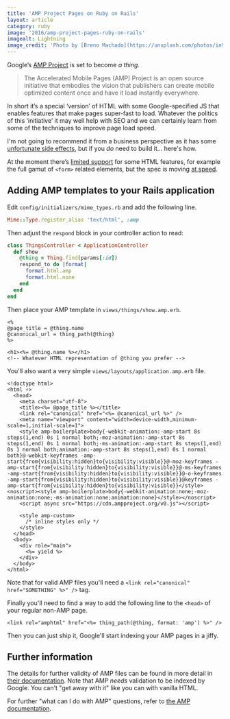 ```yaml
---
title: 'AMP Project Pages on Ruby on Rails'
layout: article
category: ruby
image: '2016/amp-project-pages-ruby-on-rails'
imagealt: Lightning
image_credit: 'Photo by [Breno Machado](https://unsplash.com/photos/in9-n0JwgZ0)'
---
```


Google’s [AMP Project](http://ampproject.com) is set to become _a thing_.

> The Accelerated Mobile Pages (AMP) Project is an open source initiative that embodies the vision that publishers can create mobile optimized content once and have it load instantly everywhere.

In short it’s a special ‘version’ of HTML with some Google-specified JS that enables features that make pages super-fast to load. Whatever the politics of this ‘initiative’ it may well help with SEO and we can certainly learn from some of the techniques to improve page load speed.

I'm not going to recommend it from a business perspective as it has some [unfortunate side effects](https://www.alexkras.com/google-may-be-stealing-your-mobile-traffic/), but if you _do_ need to build it... here's how.

At the moment there’s [limited support](https://www.ampproject.org/docs/reference/spec.html) for some HTML features, for example the full gamut of `<form>` related elements, but the spec is moving [at speed](https://www.ampproject.org/roadmap/).

## Adding AMP templates to your Rails application

Edit `config/initializers/mime_types.rb` and add the following line.

```ruby
Mime::Type.register_alias 'text/html', :amp
```

Then adjust the `respond` block in your controller action to read:

```ruby
class ThingsController < ApplicationController 
  def show
    @thing = Thing.find(params[:id]) 
    respond_to do |format|
      format.html.amp
      format.html.none
    end
  end
end
```

Then place your AMP template in `views/things/show.amp.erb`.

```erb
<%
@page_title = @thing.name
@canonical_url = thing_path(@thing)
%>

<h1><%= @thing.name %></h1>
<!-- Whatever HTML representation of @thing you prefer -->
```

You'll also want a very simple `views/layouts/application.amp.erb` file.

```erb
<!doctype html>
<html ⚡>
  <head>
    <meta charset="utf-8">
    <title><%= @page_title %></title>
    <link rel="canonical" href="<%= @canonical_url %>" />
    <meta name="viewport" content="width=device-width,minimum-scale=1,initial-scale=1">
    <style amp-boilerplate>body{-webkit-animation:-amp-start 8s steps(1,end) 0s 1 normal both;-moz-animation:-amp-start 8s steps(1,end) 0s 1 normal both;-ms-animation:-amp-start 8s steps(1,end) 0s 1 normal both;animation:-amp-start 8s steps(1,end) 0s 1 normal both}@-webkit-keyframes -amp-start{from{visibility:hidden}to{visibility:visible}}@-moz-keyframes -amp-start{from{visibility:hidden}to{visibility:visible}}@-ms-keyframes -amp-start{from{visibility:hidden}to{visibility:visible}}@-o-keyframes -amp-start{from{visibility:hidden}to{visibility:visible}}@keyframes -amp-start{from{visibility:hidden}to{visibility:visible}}</style><noscript><style amp-boilerplate>body{-webkit-animation:none;-moz-animation:none;-ms-animation:none;animation:none}</style></noscript>
    <script async src="https://cdn.ampproject.org/v0.js"></script>

    <style amp-custom>
      /* inline styles only */
    </style>
  </head>
  <body>
    <div role="main">
      <%= yield %>
    </div>
  </body>
</html>
```

Note that for valid AMP files you'll need a `<link rel="canonical" href="SOMETHING" %>" />` tag.

Finally you'll need to find a way to add the following line to the `<head>` of your regular non-AMP page.

```erb
<link rel="amphtml" href="<%= thing_path(@thing, format: 'amp') %>" />
```

Then you can just ship it, Google'll start indexing your AMP pages in a jiffy.


## Further information

The details for further validity of AMP files can be found in more detail in [their documentation](https://www.ampproject.org/docs/guides/validate.html). Note that AMP _needs_ validation to be indexed by Google. You can't "get away with it" like you can with vanilla HTML.

For further "what can I do with AMP" questions, refer to [the AMP documentation](https://www.ampproject.org/docs/get_started/create.html).

